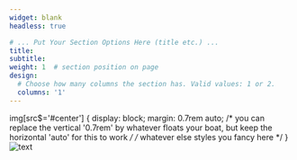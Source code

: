 ```yaml
---
widget: blank
headless: true

# ... Put Your Section Options Here (title etc.) ...
title: 
subtitle: 
weight: 1  # section position on page
design:
  # Choose how many columns the section has. Valid values: 1 or 2.
  columns: '1'
---
```

img[src$='#center']
{
    display: block;
    margin: 0.7rem auto; /* you can replace the vertical '0.7rem' by
                            whatever floats your boat, but keep the
                            horizontal 'auto' for this to work */
    /* whatever else styles you fancy here */
}
![text](sgav2.png)

